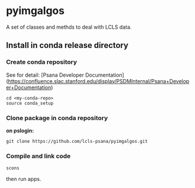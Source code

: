 # pyimgalgos
A set of classes and methds to deal with LCLS data.

## Install in conda release directory
### Create conda repository 
See for detail: [Psana Developer Documentation] 
(https://confluence.slac.stanford.edu/display/PSDMInternal/Psana+Developer+Documentation)
```
cd <my-conda-repo>
source conda_setup
```
### Clone package in conda repository
**on pslogin:**
```
git clone https://github.com/lcls-psana/pyimgalgos.git
```
### Compile and link code
```
scons
```
then run apps.
